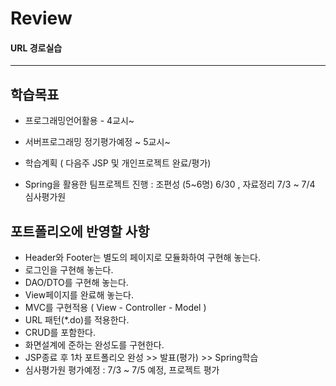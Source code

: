 # Review


#### URL 경로실습

-----------------------------------------------------

## 학습목표
- 프로그래밍언어활용 - 4교시~
- 서버프로그래밍 정기평가예정 ~ 5교시~

- 학습계획 ( 다음주 JSP 및 개인프로젝트 완료/평가)
- Spring을 활용한 팀프로젝트 진행 : 조편성 (5~6명) 6/30 , 자료정리 7/3 ~ 7/4 심사평가원


## 포트폴리오에 반영할 사항
- Header와 Footer는 별도의 페이지로 모듈화하여 구현해 놓는다.
- 로그인을 구현해 놓는다.
- DAO/DTO를 구현해 놓는다.
- View페이지를 완료해 놓는다.
- MVC를 구현적용 ( View - Controller - Model )
- URL 패턴(*.do)를 적용한다.
- CRUD를 포함한다.
- 화면설계에 준하는 완성도를 구현한다.
- JSP종료 후 1차 포트폴리오 완성 >> 발표(평가) >> Spring학습
- 심사평가원 평가예정 : 7/3 ~ 7/5 예정, 프로젝트 평가

